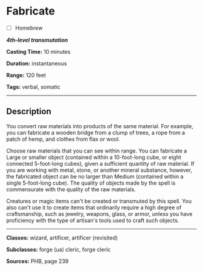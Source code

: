 # Fabricate

- [ ] Homebrew

***4th-level transmutation***

**Casting Time:** 10 minutes

**Duration:** instantaneous

**Range:** 120 feet

**Tags:** verbal, somatic

---

## Description
You convert raw materials into products of the same material.
For example, you can fabricate a wooden bridge from a clump of trees, a rope from a patch of hemp, and clothes from flax or wool.

Choose raw materials that you can see within range.
You can fabricate a Large or smaller object (contained within a 10-foot-long cube, or eight connected 5-foot-long cubes), given a sufficient quantity of raw material.
If you are working with metal, stone, or another mineral substance, however, the fabricated object can be no larger than Medium (contained within a single 5-foot-long cube).
The quality of objects made by the spell is commensurate with the quality of the raw materials.

Creatures or magic items can't be created or transmuted by this spell.
You also can't use it to create items that ordinarily require a high degree of craftsmanship, such as jewelry, weapons, glass, or armor, unless you have proficiency with the type of artisan's tools used to craft such objects.

---

**Classes:** wizard, artificer, artificer (revisited)

**Subclasses:** forge (ua) cleric, forge cleric

**Sources:** PHB, page 239
